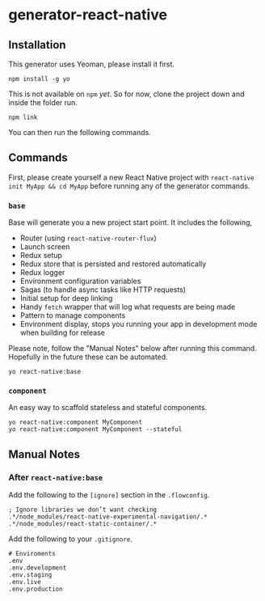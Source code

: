 # generator-react-native

## Installation

This generator uses Yeoman, please install it first.

```
npm install -g yo
```

This is not available on `npm` _yet_. So for now, clone the project down and inside the folder run.

```
npm link
```

You can then run the following commands.

## Commands

First, please create yourself a new React Native project with `react-native init MyApp && cd MyApp` before running any of the generator commands.

### `base`

Base will generate you a new project start point. It includes the following,
* Router (using `react-native-router-flux`)
* Launch screen
* Redux setup
* Redux store that is persisted and restored automatically
* Redux logger
* Environment configuration variables
* Sagas (to handle async tasks like HTTP requests)
* Initial setup for deep linking
* Handy `fetch` wrapper that will log what requests are being made
* Pattern to manage components
* Environment display, stops you running your app in development mode when building for release

Please note, follow the "Manual Notes" below after running this command. Hopefully in the future these can be automated.

```
yo react-native:base
```

### `component`

An easy way to scaffold stateless and stateful components.

```
yo react-native:component MyComponent
yo react-native:component MyComponent --stateful
```

## Manual Notes

### After `react-native:base`

Add the following to the `[ignore]` section in the `.flowconfig`.

```
; Ignore libraries we don’t want checking
.*/node_modules/react-native-experimental-navigation/.*
.*/node_modules/react-static-container/.*
```

Add the following to your `.gitignore`.

```
# Enviroments
.env
.env.development
.env.staging
.env.live
.env.production
```
